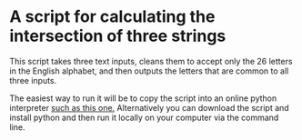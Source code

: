# A script for calculating the intersection of three strings

This script takes three text inputs, cleans them to accept only the 26 letters in the English alphabet, and then outputs the letters that are common to all three inputs.

The easiest way to run it will be to copy the script into an online python interpreter [such as this one.](https://www.online-python.com/) Alternatively you can download the script and install python and then run it locally on your computer via the command line.
